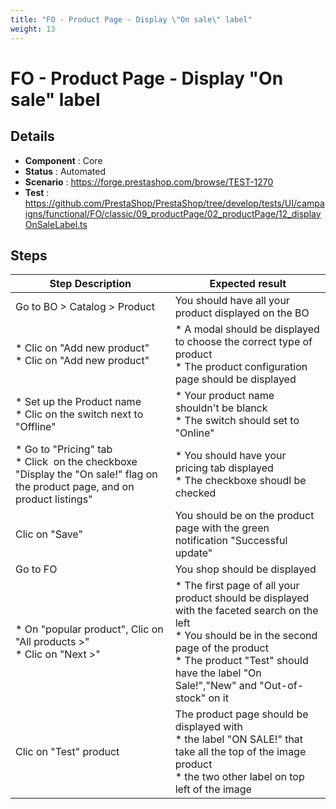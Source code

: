 ```yaml
---
title: "FO - Product Page - Display \"On sale\" label"
weight: 13
---
```


# FO - Product Page - Display \"On sale\" label
## Details
* **Component** : Core
* **Status** : Automated
* **Scenario** : https://forge.prestashop.com/browse/TEST-1270
* **Test** : https://github.com/PrestaShop/PrestaShop/tree/develop/tests/UI/campaigns/functional/FO/classic/09_productPage/02_productPage/12_displayOnSaleLabel.ts

## Steps
| Step Description | Expected result |
| ----- | ----- |
| Go to BO > Catalog > Product | You should have all your product displayed on the BO |
| * Clic on "Add new product"<br> * Clic on "Add new product" | * A modal should be displayed to choose the correct type of product <br> * The product configuration page should be displayed |
| * Set up the Product name <br> * Clic on the switch next to "Offline" | * Your product name shouldn't be blanck <br> * The switch should set to "Online" |
| * Go to "Pricing" tab<br> * Click  on the checkboxe "Display the "On sale!" flag on the product page, and on product listings" | * You should have your pricing tab displayed<br> * The checkboxe shoudl be checked |
| Clic on "Save" | You should be on the product page with the green notification "Successful update" |
| Go to FO | You shop should be displayed |
| * On "popular product", Clic on "All products >"<br> * Clic on "Next >" | * The first page of all your product should be displayed with the faceted search on the left <br> * You should be in the second page of the product<br> * The product "Test" should have the label "On Sale!","New" and "Out-of-stock" on it |
| Clic on "Test" product | The product page should be displayed with<br> * the label "ON SALE!" that take all the top of the image product <br> * the two other label on top left of the image |
